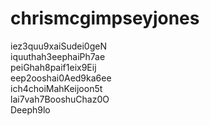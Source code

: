 # chrismcgimpseyjones

iez3quu9xaiSudei0geN<br>
iquuthah3eephaiPh7ae<br>
peiGhah8paif1eix9Eij<br>
eep2ooshai0Aed9ka6ee<br>
ich4choiMahKeijoon5t<br>
lai7vah7BooshuChaz0O<br>
Deeph9lo<br>
      
